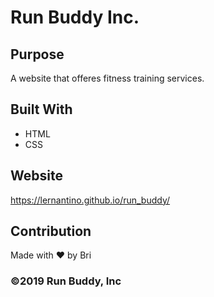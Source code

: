 # Run Buddy Inc.

## Purpose
A website that offeres fitness training services.

## Built With
* HTML
* CSS

## Website
https://lernantino.github.io/run_buddy/

## Contribution
Made with ❤️ by Bri

### ©️2019 Run Buddy, Inc
